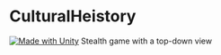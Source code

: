 # CulturalHeistory
[![Made with Unity](https://img.shields.io/badge/Made%20with-Unity-57b9d3.svg?style=flat&logo=unity)](https://www.unity.com)
Stealth game with a top-down view
